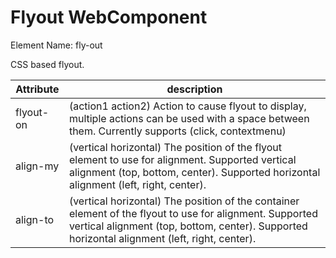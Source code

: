 Flyout WebComponent
====

Element Name: fly-out

CSS based flyout.

| Attribute | description |
| ------------- | ------------- |
| flyout-on | (action1 action2) Action to cause flyout to display, multiple actions can be used with a space between them. Currently supports (click, contextmenu) |
| align-my | (vertical horizontal) The position of the flyout element to use for alignment. Supported vertical alignment (top, bottom, center). Supported horizontal alignment (left, right, center). |
| align-to | (vertical horizontal) The position of the container element of the flyout to use for alignment. Supported vertical alignment (top, bottom, center). Supported horizontal alignment (left, right, center). |
